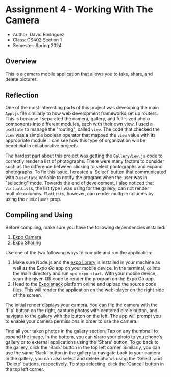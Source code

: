 # Assignment 4 - Working With The Camera

* Author: David Rodriguez
* Class: CS402 Section 1
* Semester: Spring 2024

## Overview

This is a camera mobile application that allows you to take, share, and delete pictures.

## Reflection

One of the most interesting parts of this project was developing the main `App.js` file similarly to how web development frameworks set up routers. This is because I separated the camera, gallery, and full-sized photo components into different modules, each with their own view. I used a `useState` to manage the "routing", called `view`. The code that checked the `view` was a simple boolean operator that mapped the `view` value with its appropriate module. I can see how this type of organization will be beneficial in collaborative projects.

The hardest part about this project was getting the `GalleryView.js` code to correctly render a list of photographs. There were many factors to consider such as the difference between clicking to select photographs and expand photographs. To fix this issue, I created a 'Select' button that communicated with a `useState` variable to notify the program when the user was in "selecting" mode. Towards the end of development, I also noticed that `VirtualList`s, the list type I was using for the gallery, can not render multiple columns. `FlatList`s, however, can render multiple columns by using the `numColumns` prop.

## Compiling and Using

Before compiling, make sure you have the following dependencies installed:

1. [Expo Camera](https://docs.expo.dev/versions/latest/sdk/camera/)
2. [Expo Sharing](https://docs.expo.dev/versions/latest/sdk/sharing/)

Use one of the two following ways to compile and run the application:

1. Make sure Node.js and the [expo library](https://www.npmjs.com/package/expo) is installed in your machine as well as the *Expo Go* app on your mobile device. In the terminal, `cd` into the main directory and run `npx expo start`. With your mobile device, scan the given QR code to render the program on the Expo Go app.
2. Head to the [Expo snack](https://snack.expo.dev/) platform online and upload the source code files. This will render the application on the web-player on the right side of the screen.

The initial render displays your camera. You can flip the camera with the 'flip' button on the right, capture photos with centered circle button, and navigate to the gallery with the button on the left. The app will prompt you to enable your camera permissions in order to use the camera. 

Find all your taken photos in the gallery section. Tap on any thumbnail to expand the image. In the bottom, you can share your photo to you phone's gallery or to external applications using the 'Share' button. To go back to the gallery, click the 'Back' button in the top left corner. Similarly, you can use the same 'Back' button in the gallery to navigate back to your camera. In the gallery, you can also select and delete photos using the 'Select` and 'Delete' buttons, respectively. To stop selecting, click the 'Cancel' button in the top left corner.